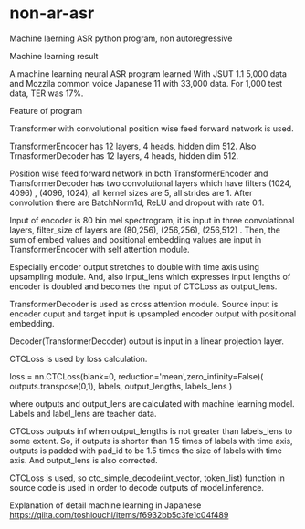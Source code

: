 # non-ar-asr
Machine laerning ASR python program, non autoregressive

Machine learning result

A machine learning neural ASR program learned With JSUT 1.1 5,000 data and Mozzila common voice Japanese 11 with 33,000 data. For 1,000 test data, TER was 17%.

Feature of program

Transformer with convolutional position wise feed forward network is used. 

TransformerEncoder has 12 layers, 4 heads, hidden dim 512. Also TrnasformerDecoder has 12 layers, 4 heads, hidden dim 512.

Position wise feed forward network in both TransformerEncoder and TransformerDecoder has two convolutional layers which have filters (1024, 4096) , (4096, 1024), all kernel sizes are 5, all strides are 1. After convolution there are BatchNorm1d, ReLU and dropout with rate 0.1.

Input of encoder is 80 bin mel spectrogram, it is input in three convolational layers, filter_size of layers are (80,256), (256,256), (256,512) . Then, the sum of embed values and positional embedding values are input in TransformerEncoder with self attention module.

Especially encoder output stretches to double with time axis using upsampling module. And, also input_lens which expresses input lengths of encoder is doubled and becomes the input of CTCLoss as output_lens.

TransformerDecoder is used as cross attention module. Source input is encoder ouput and target input is upsampled encoder output with positional embedding. 

Decoder(TransformerDecoder) output is input in a linear projection layer.

CTCLoss is used by loss calculation. 

loss = nn.CTCLoss(blank=0, reduction='mean',zero_infinity=False)( outputs.transpose(0,1), labels, output_lengths, labels_lens )

where outputs and output_lens are calculated with machine learning model. Labels and label_lens are teacher data.

CTCLoss outputs inf when output_lengths is not greater than labels_lens to some extent. So, if outputs is shorter than 1.5 times of labels with time axis, outputs is padded with pad_id to be 1.5 times the size of labels with time axis. And output_lens is also corrected.

CTCLoss is used, so ctc_simple_decode(int_vector, token_list) function in source code is used in order to decode outputs of model.inference.

Explanation of detail machine learning in Japanese
https://qiita.com/toshiouchi/items/f6932bb5c3fe1c04f489


